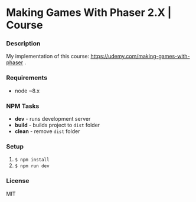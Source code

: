 # Making Games With Phaser 2.X | Course

### Description

My implementation of this course: https://udemy.com/making-games-with-phaser .

<!-- Author's version: https://github.com/MiLeung/PhaserDemo -->

### Requirements

- node ~8.x

### NPM Tasks

- **dev** - runs development server
- **build** - builds project to `dist` folder
- **clean** - remove `dist` folder

### Setup

1. `$ npm install`
1. `$ npm run dev`

### License

MIT

